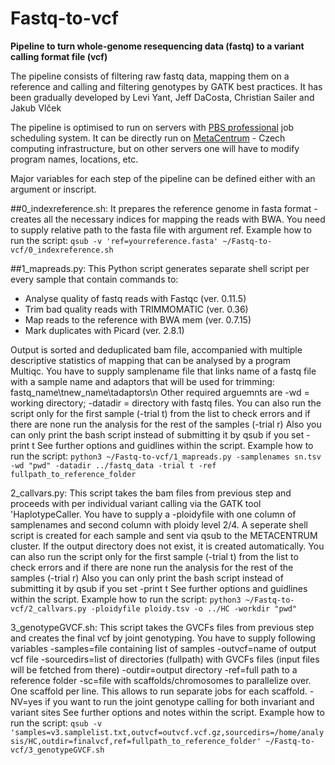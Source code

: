 # Fastq-to-vcf


**Pipeline to turn whole-genome resequencing data (fastq) to a variant calling format file (vcf)**

The pipeline consists of filtering raw fastq data, mapping them on a reference and calling and filtering genotypes by GATK best practices.
It has been gradually developed by Levi Yant, Jeff DaCosta, Christian Sailer and Jakub Vlček 

The pipeline is optimised to run on servers with [PBS professional](https://www.altair.com/pbs-works-documentation/) job scheduling system. It can be directly run on [MetaCentrum](https://metavo.metacentrum.cz/en/about/index.html) - Czech computing infrastructure, but on other servers one will have to modify program names, locations, etc.

Major variables for each step of the pipeline can be defined either with an argument or inscript.

##0_indexreference.sh: It prepares the reference genome in fasta format - creates all the necessary indices for mapping the reads with BWA.
You need to supply relative path to the fasta file with argument ref. 
Example how to run the script: `qsub -v 'ref=yourreference.fasta' ~/Fastq-to-vcf/0_indexreference.sh`

##1_mapreads.py:  This Python script generates separate shell script per every sample that contain commands to: 
- Analyse quality of fastq reads with Fastqc (ver. 0.11.5)
- Trim bad quality reads with TRIMMOMATIC (ver. 0.36) 
- Map reads to the reference with BWA mem (ver. 0.7.15)
- Mark duplicates with Picard (ver. 2.8.1)

Output is sorted and deduplicated bam file, accompanied with multiple descriptive statistics of mapping that can be analysed by a program Multiqc.
You have to supply samplename file that links name of a fastq file with a sample name and adaptors that will be used for trimming: fastq_name\tnew_name\tadaptors\n
Other required arguemnts are -wd = working directory; -datadir = directory with fastq files.
You can also run the script only for the first sample (-trial t) from the list to check errors and if there are none run the analysis for the rest of the samples (-trial r)
Also you can only print the bash script instead of submitting it by qsub if you set -print t
See further options and guidlines within the script. 
Example how to run the script: `python3 ~/Fastq-to-vcf/1_mapreads.py -samplenames sn.tsv -wd "pwd" -datadir ../fastq_data -trial t -ref fullpath_to_reference_folder`

2_callvars.py: This script takes the bam files from previous step and proceeds with per individual variant calling via the GATK tool 'HaplotypeCaller.
You have to supply a -ploidyfile with one column of samplenames and second column with ploidy level 2/4. 
A seperate shell script is created for each sample and sent via qsub to the METACENTRUM cluster. 
If the output directory does not exist, it is created automatically.
You can also run the script only for the first sample (-trial t) from the list to check errors and if there are none run the analysis for the rest of the samples (-trial r)
Also you can only print the bash script instead of submitting it by qsub if you set -print t
See further options and guidlines within the script.
Example how to run the script: `python3 ~/Fastq-to-vcf/2_callvars.py -ploidyfile ploidy.tsv -o ../HC -workdir "pwd"`

3_genotypeGVCF.sh: This script takes the GVCFs files from previous step and creates the final vcf by joint genotyping.
You have to supply following variables
-samples=file containing list of samples
-outvcf=name of output vcf file
-sourcedirs=list of directories (fullpath) with GVCFs files (input files will be fetched from there) 
-outdir=output directory
-ref=full path to a reference folder
-sc=file with scaffolds/chromosomes to parallelize over. One scaffold per line. This allows to run separate jobs for each scaffold.
-NV=yes if you want to run the joint genotype calling for both invariant and variant sites
See further options and notes within the script.
Example how to run the script: `qsub -v 'samples=v3.samplelist.txt,outvcf=outvcf.vcf.gz,sourcedirs=/home/analysis/HC,outdir=finalvcf,ref=fullpath_to_reference_folder' ~/Fastq-to-vcf/3_genotypeGVCF.sh`

 
